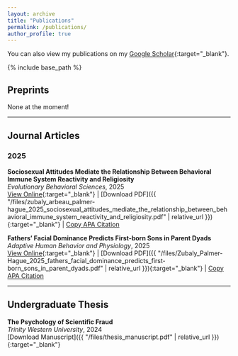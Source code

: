 ```yaml
---
layout: archive
title: "Publications"
permalink: /publications/
author_profile: true
---
```


You can also view my publications on my [Google Scholar](https://scholar.google.com/citations?user=imQFC1cAAAAJ&hl=en){:target="_blank"}.

{% include base_path %}

## Preprints
None at the moment!

---
## Journal Articles

### 2025

**Sociosexual Attitudes Mediate the Relationship Between Behavioral Immune System Reactivity and Religiosity** <br> *Evolutionary Behavioral Sciences*, 2025 <br> [View Online](https://psycnet.apa.org/doi/10.1037/ebs0000388){:target="_blank"} | [Download PDF]({{ "/files/zubaly_arbeau_palmer-hague_2025_sociosexual_attitudes_mediate_the_relationship_between_behavioral_immune_system_reactivity_and_religiosity.pdf" | relative_url }}){:target="_blank"} | 
<a href="#" onclick="copyCitation('citation1'); return false;">Copy APA Citation</a>  
<span id="citation1" style="display:none;">
Zubaly, B., Arbeau, K., Palmer-Hague, J. (2025). Sociosexual Attitudes Mediate the Relationship Between Behavioral Immune System Reactivity and Religiosity. *Evolutionary Behavioral Sciences*, Online First Article. https://psycnet.apa.org/doi/10.1037/ebs0000388

**Fathers’ Facial Dominance Predicts First-born Sons in Parent Dyads** <br> *Adaptive Human Behavior and Physiology*, 2025 <br> [View Online](https://doi.org/10.1007/s40750-024-00254-1){:target="_blank"} | [Download PDF]({{ "/files/Zubaly_Palmer-Hague_2025_fathers_facial_dominance_predicts_first-born_sons_in_parent_dyads.pdf" | relative_url }}){:target="_blank"} | 
<a href="#" onclick="copyCitation('citation1'); return false;">Copy APA Citation</a>  
<span id="citation1" style="display:none;">
Zubaly, B., Palmer-Hague, J. (2025). Fathers’ facial dominance predicts first-born sons in parent dyads. *Adaptive Human Behavior and Physiology, 11*(1), 1. https://doi.org/10.1007/s40750-024-00254-1
</span>


---
## Undergraduate Thesis

**The Psychology of Scientific Fraud** <br> *Trinity Western University*, 2024 <br> [Download Manuscript]({{ "/files/thesis_manuscript.pdf" | relative_url }}){:target="_blank"}






<script>
  function copyCitation(id) {
    var citation = document.getElementById(id).textContent;
    navigator.clipboard.writeText(citation).then(function() {
      alert("Citation copied to clipboard.");
    }, function(err) {
      alert("Failed to copy citation.");
    });
  }
</script>